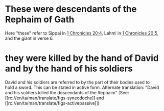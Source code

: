# These were descendants of the Rephaim of Gath

Here "these" refer to Sippai in [1 Chronicles 20:4](./04.md), Lahmi in [1 Chronicles 20:5](./04.md), and the giant in verse 6.

# they were killed by the hand of David and by the hand of his soldiers

David and his soldiers are referred to by the part of their bodies used to hold a sword. This can be stated in active form. Alternate translation: "David and his soldiers killed the descendants of the Rephaim" (See: [[rc://en/ta/man/translate/figs-synecdoche]] and [[rc://en/ta/man/translate/figs-activepassive]])

